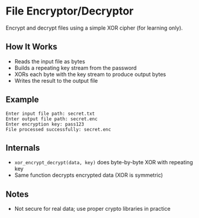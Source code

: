 # File Encryptor/Decryptor

Encrypt and decrypt files using a simple XOR cipher (for learning only).

## How It Works

- Reads the input file as bytes
- Builds a repeating key stream from the password
- XORs each byte with the key stream to produce output bytes
- Writes the result to the output file

## Example

```text
Enter input file path: secret.txt
Enter output file path: secret.enc
Enter encryption key: pass123
File processed successfully: secret.enc
```

## Internals

- `xor_encrypt_decrypt(data, key)` does byte-by-byte XOR with repeating key
- Same function decrypts encrypted data (XOR is symmetric)

## Notes

- Not secure for real data; use proper crypto libraries in practice
